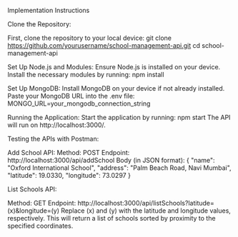 Implementation Instructions

Clone the Repository:

First, clone the repository to your local device:
git clone https://github.com/yourusername/school-management-api.git
cd school-management-api

Set Up Node.js and Modules:
Ensure Node.js is installed on your device.
Install the necessary modules by running:
npm install

Set Up MongoDB:
Install MongoDB on your device if not already installed.
Paste your MongoDB URL into the .env file:
MONGO_URL=your_mongodb_connection_string

Running the Application:
Start the application by running:
npm start
The API will run on http://localhost:3000/.

Testing the APIs with Postman:

Add School API:
Method: POST
Endpoint: http://localhost:3000/api/addSchool
Body (in JSON format):
{
  "name": "Oxford International School",
  "address": "Palm Beach Road, Navi Mumbai",
  "latitude": 19.0330,
  "longitude": 73.0297
}

List Schools API:

Method: GET
Endpoint: http://localhost:3000/api/listSchools?latitude=(x)&longitude=(y)
Replace (x) and (y) with the latitude and longitude values, respectively.
This will return a list of schools sorted by proximity to the specified coordinates.
